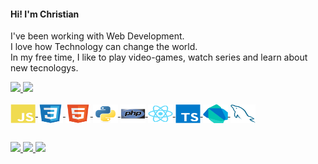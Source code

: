 #### Hi! I'm Christian </br>
I've been working with Web Development. </br>
I love how Technology can change the world. </br>
In my free time, I like to play video-games, watch series and learn about new tecnologys. </br>


<div>
  <a href="https://github.com/chr-1z">
  <div style="display: inline_block">
      <img height="180em" src="https://github-readme-stats.vercel.app/api?username=chr-1z&show_icons=true&theme=github_dark&include_all_commits=true&count_private=true"/>
  <img height="180em" src="https://github-readme-stats.vercel.app/api/top-langs/?username=chr-1z&layout=compact&langs_count=7&theme=github_dark"/>
    </div>
</div>
<div style="display: inline_block"><br>
  <img align="center" alt="Icon-Js" height="30" width="40" src="https://raw.githubusercontent.com/devicons/devicon/master/icons/javascript/javascript-plain.svg">
  <img align="center" alt="Icon-CSS" height="30" width="40" src="https://raw.githubusercontent.com/devicons/devicon/master/icons/css3/css3-original.svg">
  <img align="center" alt="Icon-HTML" height="30" width="40" src="https://raw.githubusercontent.com/devicons/devicon/master/icons/html5/html5-original.svg">
  <img align="center" alt="Icon-Python" height="30" width="40" src="https://raw.githubusercontent.com/devicons/devicon/master/icons/python/python-original.svg">
  <img align="center" alt="Icon-Php" height="30" width="40" src="https://raw.githubusercontent.com/devicons/devicon/master/icons/php/php-original.svg">
  <img align="center" alt="Icon-Dart" height="30" width="40" src="https://raw.githubusercontent.com/devicons/devicon/master/icons/react/react-original.svg">
  <img align="center" alt="Icon-Typescript" height="30" width="40" src="https://raw.githubusercontent.com/devicons/devicon/master/icons/typescript/typescript-original.svg">
  <img align="center" alt="Icon-Dart" height="30" width="40" src="https://raw.githubusercontent.com/devicons/devicon/master/icons/dart/dart-original.svg">
  <img align="center" alt="Icon-Mysql" height="30" width="40" src="https://raw.githubusercontent.com/devicons/devicon/master/icons/mysql/mysql-original.svg">
</div>
  
  ##
 
<div> 
  <a href="https://www.linkedin.com/in/christian-oliveira-leichtweis/" target="_blank">
    <img src="https://img.shields.io/badge/-LinkedIn-%230077B5?style=for-the-badge&logo=linkedin&logoColor=white" target="_blank">
  </a> 
  <a href="https://www.instagram.com/c_hr1z/" target="_blank">
    <img src="https://img.shields.io/badge/-instagram-%23ff007f?style=for-the-badge&logo=instagram&logoColor=white" target="_blank">
  </a>
  <a href="https://twitter.com/chr_1z_" target="_blank">
    <img src="https://img.shields.io/badge/-twitter-%230077B5?style=for-the-badge&logo=twitter&logoColor=white" target="_blank">
  </a>
</div>
